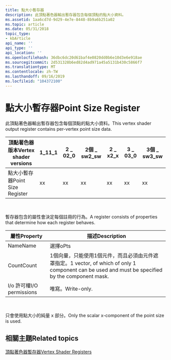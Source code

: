 ```yaml
---
title: 點大小暫存器
description: 此頂點著色器輸出暫存器包含每個頂點的點大小資料。
ms.assetid: 1aa6cd7d-9d29-4e7e-8448-8b9a6b251a02
ms.topic: article
ms.date: 05/31/2018
topic_type:
- kbArticle
api_name: ''
api_type: ''
api_location: ''
ms.openlocfilehash: 36dbc6dc20d61baf4e0820dd0b6e10d3e6e918ae
ms.sourcegitcommit: 2d531328b6ed82d4ad971a45a5131b430c5866f7
ms.translationtype: MT
ms.contentlocale: zh-TW
ms.lasthandoff: 09/16/2019
ms.locfileid: "104372100"
---
```

# <a name="point-size-register"></a><span data-ttu-id="8aec3-103">點大小暫存器</span><span class="sxs-lookup"><span data-stu-id="8aec3-103">Point Size Register</span></span>

<span data-ttu-id="8aec3-104">此頂點著色器輸出暫存器包含每個頂點的點大小資料。</span><span class="sxs-lookup"><span data-stu-id="8aec3-104">This vertex shader output register contains per-vertex point size data.</span></span>



| <span data-ttu-id="8aec3-105">頂點著色器版本</span><span class="sxs-lookup"><span data-stu-id="8aec3-105">Vertex shader versions</span></span> | <span data-ttu-id="8aec3-106">1\_1</span><span class="sxs-lookup"><span data-stu-id="8aec3-106">1\_1</span></span> | <span data-ttu-id="8aec3-107">2 \_ 0</span><span class="sxs-lookup"><span data-stu-id="8aec3-107">2\_0</span></span> | <span data-ttu-id="8aec3-108">2個 \_ sw</span><span class="sxs-lookup"><span data-stu-id="8aec3-108">2\_sw</span></span> | <span data-ttu-id="8aec3-109">2 \_ x</span><span class="sxs-lookup"><span data-stu-id="8aec3-109">2\_x</span></span> | <span data-ttu-id="8aec3-110">3 \_ 0</span><span class="sxs-lookup"><span data-stu-id="8aec3-110">3\_0</span></span> | <span data-ttu-id="8aec3-111">3個 \_ sw</span><span class="sxs-lookup"><span data-stu-id="8aec3-111">3\_sw</span></span> |
|------------------------|------|------|-------|------|------|-------|
| <span data-ttu-id="8aec3-112">點大小暫存器</span><span class="sxs-lookup"><span data-stu-id="8aec3-112">Point Size Register</span></span>    | <span data-ttu-id="8aec3-113">x</span><span class="sxs-lookup"><span data-stu-id="8aec3-113">x</span></span>    | <span data-ttu-id="8aec3-114">x</span><span class="sxs-lookup"><span data-stu-id="8aec3-114">x</span></span>    | <span data-ttu-id="8aec3-115">x</span><span class="sxs-lookup"><span data-stu-id="8aec3-115">x</span></span>     | <span data-ttu-id="8aec3-116">x</span><span class="sxs-lookup"><span data-stu-id="8aec3-116">x</span></span>    | <span data-ttu-id="8aec3-117">x</span><span class="sxs-lookup"><span data-stu-id="8aec3-117">x</span></span>    | <span data-ttu-id="8aec3-118">x</span><span class="sxs-lookup"><span data-stu-id="8aec3-118">x</span></span>     |



 

<span data-ttu-id="8aec3-119">暫存器包含的屬性會決定每個註冊的行為。</span><span class="sxs-lookup"><span data-stu-id="8aec3-119">A register consists of properties that determine how each register behaves.</span></span>



| <span data-ttu-id="8aec3-120">屬性</span><span class="sxs-lookup"><span data-stu-id="8aec3-120">Property</span></span>        | <span data-ttu-id="8aec3-121">描述</span><span class="sxs-lookup"><span data-stu-id="8aec3-121">Description</span></span>                                                                                     |
|-----------------|-------------------------------------------------------------------------------------------------|
| <span data-ttu-id="8aec3-122">Name</span><span class="sxs-lookup"><span data-stu-id="8aec3-122">Name</span></span>            | <span data-ttu-id="8aec3-123">選擇</span><span class="sxs-lookup"><span data-stu-id="8aec3-123">oPts</span></span>                                                                                            |
| <span data-ttu-id="8aec3-124">Count</span><span class="sxs-lookup"><span data-stu-id="8aec3-124">Count</span></span>           | <span data-ttu-id="8aec3-125">1個向量，只能使用1個元件，而且必須由元件遮罩指定。</span><span class="sxs-lookup"><span data-stu-id="8aec3-125">1 vector, of which of only 1 component can be used and must be specified by the component mask.</span></span> |
| <span data-ttu-id="8aec3-126">I/o 許可權</span><span class="sxs-lookup"><span data-stu-id="8aec3-126">I/O permissions</span></span> | <span data-ttu-id="8aec3-127">唯寫。</span><span class="sxs-lookup"><span data-stu-id="8aec3-127">Write-only.</span></span>                                                                                     |



 

<span data-ttu-id="8aec3-128">只會使用點大小的純量 x 部分。</span><span class="sxs-lookup"><span data-stu-id="8aec3-128">Only the scalar x-component of the point size is used.</span></span>

## <a name="related-topics"></a><span data-ttu-id="8aec3-129">相關主題</span><span class="sxs-lookup"><span data-stu-id="8aec3-129">Related topics</span></span>

<dl> <dt>

[<span data-ttu-id="8aec3-130">頂點著色器暫存器</span><span class="sxs-lookup"><span data-stu-id="8aec3-130">Vertex Shader Registers</span></span>](dx9-graphics-reference-asm-vs-registers.md)
</dt> </dl>

 

 




